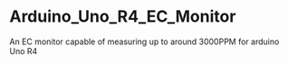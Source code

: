 # Arduino_Uno_R4_EC_Monitor
An EC monitor capable of measuring up to around 3000PPM for arduino Uno R4
